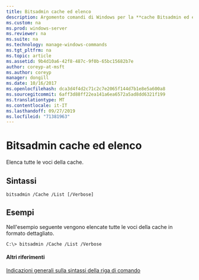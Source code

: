 ```yaml
---
title: Bitsadmin cache ed elenco
description: Argomento comandi di Windows per la **cache Bitsadmin ed elenco** -elenca tutte le voci della cache.
ms.custom: na
ms.prod: windows-server
ms.reviewer: na
ms.suite: na
ms.technology: manage-windows-commands
ms.tgt_pltfrm: na
ms.topic: article
ms.assetid: 9b4d10a6-42f8-487c-9f0b-65bc15682b7e
author: coreyp-at-msft
ms.author: coreyp
manager: dongill
ms.date: 10/16/2017
ms.openlocfilehash: dca3d4f4d2c71c2c7e2065f144d7b1e8e5a600a8
ms.sourcegitcommit: 6aff3d88ff22ea141a6ea6572a5ad8dd6321f199
ms.translationtype: MT
ms.contentlocale: it-IT
ms.lasthandoff: 09/27/2019
ms.locfileid: "71381963"
---
```

# <a name="bitsadmin-cache-and-list"></a>Bitsadmin cache ed elenco



Elenca tutte le voci della cache.

## <a name="syntax"></a>Sintassi

```
bitsadmin /Cache /List [/Verbose] 
```

## <a name="BKMK_examples"></a>Esempi

Nell'esempio seguente vengono elencate tutte le voci della cache in formato dettagliato.
```
C:\> bitsadmin /Cache /List /Verbose
```

#### <a name="additional-references"></a>Altri riferimenti

[Indicazioni generali sulla sintassi della riga di comando](command-line-syntax-key.md)